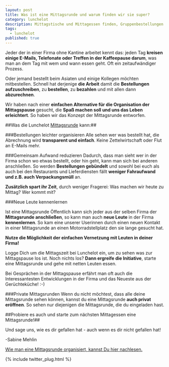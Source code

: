 ```yaml
---
layout: post
title: Was ist eine Mittagsrunde und warum finden wir sie super?
category: lunchelot
description: Mittagstische und Mittagessen finden, Gruppenbestellungen und Zeit sparen mit Mittagsrunden
tags:
  - lunchelot
published: true
---
```


Jeder der in einer Firma ohne Kantine arbeitet kennt das: jeden Tag **kreisen einige E-Mails, Telefonate oder Treffen in der Kaffeepause darum**, was man an dem Tag mit wem und wann essen geht.
Oft ein zeitaufwändiger Prozess.

Oder jemand bestellt beim Asiaten und einige Kollegen möchten mitbestellen. Schnell hat derjenige **die Arbeit** damit die **Bestellungen aufzuschreiben**, zu **bestellen**, zu **bezahlen** und mit allen dann **abzurechnen**.

Wir haben nach einer **einfachen Alternative für die Organisation der Mittagspause** gesucht, die **Spaß machen soll und uns das Leben erleichtert**. So haben wir das Konzept der Mittagsrunde entworfen.

<!-- more -->

##Was die Lunchelot <a href="{{site.baseurl}}handbuch/user/02_lunchelot-mittagsrunde-erklaert/">Mittagsrunde</a> kann:##

###Bestellungen leichter organisieren
Alle sehen wer was bestellt hat, die Abrechnung wird **transparent und einfach**. Keine Zettelwirtschaft oder Flut an E-Mails mehr.

###Gemeinsam Aufwand reduzieren
Dadurch, dass man sieht wer in der Firma schon wo etwas bestellt, oder hin geht, kann man sich bei anderen anschließen.
So werden **Bestellungen gebündelt** und sowohl bei euch als auch bei den Restaurants und Lieferdiensten fällt **weniger Fahraufwand und z.B. auch Verpackungsmüll** an.

**Zusätzlich spart ihr Zeit**, durch weniger Fragerei: Was machen wir heute zu Mittag? Wer kommt mit?

###Neue Leute kennenlernen

Ist eine Mittagsrunde Öffentlich kann sich jeder aus der selben Firma der **Mittagsrunde anschließen**,
so kann man auch **neue Leute** in der Firma **kennenlernen**.
So kam eine unserer Userinnen durch einen neuen Kontakt in einer Mittagsrunde an einen Motorradstellplatz den sie lange gesucht hat.

**Nutze die Möglichkeit der einfachen Vernetzung mit Leuten in deiner Firma!**
<p class="message">
Logge Dich um die Mittagszeit bei Lunchelot ein, um zu sehen was zur Mittagspause los ist. Noch nichts los?
<b>Dann ergreife die Initiative</b>, starte eine Mittagsrunde und gehe mit netten Leuten essen.
</p>

Bei Gesprächen in der Mittagspause erfährt man oft auch die Interessantesten Entwicklungen in der Firma und das Neueste aus der Gerüchteküche! :-)

###Private Mittagsrunden
Wenn du nicht möchtest, dass alle deine Mittagsrunde sehen können, kannst du eine Mittagsrunde **auch privat eröffnen**.
So sehen nur diejenigen die Mittagsrunde, die du eingeladen hast.

##Probiere es auch und starte zum nächsten Mittagessen eine Mittagsrunde!##

Und sage uns, wie es dir gefallen hat - auch wenn es dir nicht gefallen hat!

-Sabine Mehlin

<a href=""></a>

[Wie man eine Mittagsrunde organisiert, kannst Du hier nachlesen.]({{site.baseurl}}handbuch/user/02_lunchelot-mittagsrunde-erklaert/)

{% include twitter_plug.html %}